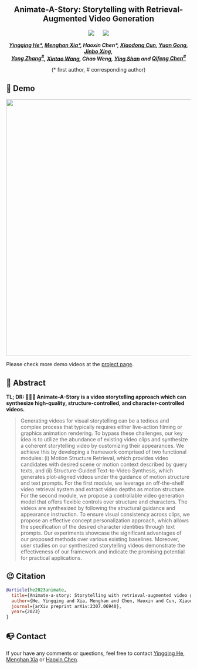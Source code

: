 <div align="center">

<h2>Animate-A-Story: Storytelling with Retrieval-Augmented Video Generation</h2> 

 <a href='https://arxiv.org/abs/2307.06940'><img src='https://img.shields.io/badge/ArXiv-2305.18247-red'></a> &nbsp;&nbsp;&nbsp;&nbsp;&nbsp;<a href='https://ailab-cvc.github.io/Animate-A-Story/'><img src='https://img.shields.io/badge/Project-Page-Green'></a> 
  

_**[Yingqing He*](https://github.com/YingqingHe), [Menghan Xia*](https://menghanxia.github.io/), Haoxin Chen*, [Xiaodong Cun](http://vinthony.github.io/), [Yuan Gong](https://github.com/yuanygong), [Jinbo Xing](https://doubiiu.github.io/),<br> 
[Yong Zhang<sup>#](https://yzhang2016.github.io), [Xintao Wang](https://xinntao.github.io/), Chao Weng, [Ying Shan](https://scholar.google.com/citations?hl=zh-CN&user=4oXBp9UAAAAJ) and [Qifeng Chen<sup>#](https://cqf.io/)**_

(* first author, # corresponding author)

</div>

## 🥳 Demo
<p align="center"> <img src="assets/demo1.gif" width="700px"> </p>

Please check more demo videos at the [project page](https://AILab-CVC.github.io/Animate-A-Story/).

## 🔆 Abstract
<b>TL; DR: 🤗🤗🤗 **Animate-A-Story** is a video storytelling approach which can synthesize high-quality, structure-controlled, and character-controlled videos.</b>

> Generating videos for visual storytelling can be a tedious and complex process that typically requires either live-action filming or graphics animation rendering.
To bypass these challenges, our key idea is to utilize the abundance of existing video clips and synthesize a coherent storytelling video by customizing their appearances. 
We achieve this by developing a framework comprised of two functional modules: (i) Motion Structure Retrieval, which provides video candidates with desired scene or motion context described by query texts, and (ii) Structure-Guided Text-to-Video Synthesis, which generates plot-aligned videos under the guidance of motion structure and text prompts.
For the first module, we leverage an off-the-shelf video retrieval system and extract video depths as motion structure. 
For the second module, we propose a controllable video generation model that offers flexible controls over structure and characters. The videos are synthesized by following the structural guidance and appearance instruction. To ensure visual consistency across clips, we propose an effective concept personalization approach, which allows the specification of the desired character identities through text prompts.
Our experiments showcase the significant advantages of our proposed methods over various existing baselines. Moreover, user studies on our synthesized storytelling videos demonstrate the effectiveness of our framework and indicate the promising potential for practical applications.


## 😉 Citation
```bib
@article{he2023animate,
  title={Animate-a-story: Storytelling with retrieval-augmented video generation},
  author={He, Yingqing and Xia, Menghan and Chen, Haoxin and Cun, Xiaodong and Gong, Yuan and Xing, Jinbo and Zhang, Yong and Wang, Xintao and Weng, Chao and Shan, Ying and others},
  journal={arXiv preprint arXiv:2307.06940},
  year={2023}
}
```
## 📭 Contact
If your have any comments or questions, feel free to contact [Yingqing He](yhebm@connect.ust.hk), [Menghan Xia](menghanxyz@gmail.com) or [Haoxin Chen](jszxchx@126.com).
